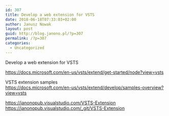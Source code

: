 ```yaml
---
id: 307
title: Develop a web extension for VSTS
date: 2018-06-18T07:33:03+02:00
author: Janusz Nowak
layout: post
guid: http://blog.janono.pl/?p=307
permalink: /?p=307
categories:
  - Uncategorized
---
```

Develop a web extension for VSTS

https://docs.microsoft.com/en-us/vsts/extend/get-started/node?view=vsts

VSTS extension samples  
https://docs.microsoft.com/en-us/vsts/extend/develop/samples-overview?view=vsts

https://janonopub.visualstudio.com/VSTS-Extension  
https://janonopub.visualstudio.com/_git/VSTS-Extension